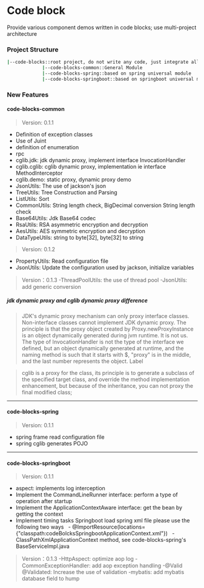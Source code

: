 # Code block
Provide various component demos written in code blocks; use multi-project architecture

### Project Structure

```sh
|--code-blocks::root project, do not write any code, just integrate all subprojects
             |--code-blocks-common::General Module
             |--code-blocks-spring::based on spring universal module
             |--code-blocks-springboot::based on springboot universal module
```


### New Features

#### code-blocks-common
> Version: 0.1.1

- Definition of exception classes
- Use of Juint
- definition of enumeration
- rpc
- cglib.jdk: jdk dynamic proxy, implement interface InvocationHandler
- cglib.cglib: cglib dynamic proxy, implementation ie interface MethodInterceptor
- cglib.demo: static proxy, dynamic proxy demo
- JsonUtils: The use of jackson's json
- TreeUtils: Tree Construction and Parsing
- ListUtils: Sort
- CommonUtils: String length check, BigDecimal conversion String length check
- Base64Utils: Jdk Base64 codec
- RsaUtils: RSA asymmetric encryption and decryption
- AesUtils: AES symmetric encryption and decryption
- DataTypeUtils: string to byte[32], byte[32] to string

> Version: 0.1.2
- PropertyUtils: Read configuration file
- JsonUtils: Update the configuration used by jackson, initialize variables

> Version：0.1.3
-ThreadPoolUtils: the use of thread pool
-JsonUtils: add generic conversion


##### jdk dynamic proxy and cglib dynamic proxy difference
> JDK's dynamic proxy mechanism can only proxy interface classes. Non-interface classes cannot implement JDK dynamic proxy. The principle is that the proxy object created by Proxy.newProxyInstance is an object dynamically generated during jvm runtime. It is not us. The type of InvocationHandler is not the type of the interface we defined, but an object dynamically generated at runtime, and the naming method is such that it starts with $, "proxy" is in the middle, and the last number represents the object. Label

> cglib is a proxy for the class, its principle is to generate a subclass of the specified target class, and override the method implementation enhancement, but because of the inheritance, you can not proxy the final modified class;

***

#### code-blocks-spring
> Version: 0.1.1

- spring frame read configuration file
- spring cglib generates POJO

***

#### code-blocks-springboot
> Version: 0.1.1
- aspect: implements log interception
- Implement the CommandLineRunner interface: perform a type of operation after startup
- Implement the ApplicationContextAware interface: get the bean by getting the context
- Implement timing tasks
Springboot load spring xml file please use the following two ways
  - @ImportResource(locations={"classpath:codeBolcksSpringbootApplicationContext.xml"})
  - ClassPathXmlApplicationContext method, see code-blocks-spring's BaseServiceImpl.java

> Version：0.1.3
-HttpAspect: optimize aop log
-CommonExceptionHandler: add aop exception handling
-@Valid @Validated: Increase the use of validation
-mybatis: add mybatis database field to hump